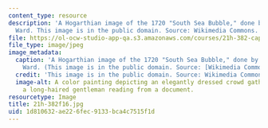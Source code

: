 ```yaml
---
content_type: resource
description: 'A Hogarthian image of the 1720 "South Sea Bubble," done by Edward Matthew
  Ward. This image is in the public domain. Source: Wikimedia Commons.'
file: https://ol-ocw-studio-app-qa.s3.amazonaws.com/courses/21h-382-capitalism-in-the-age-of-revolution-fall-2016/1d810632ae226fec9133bca4c7515f1d_21h-382f16.jpg
file_type: image/jpeg
image_metadata:
  caption: 'A Hogarthian image of the 1720 "South Sea Bubble," done by Edward Matthew
    Ward. (This image is in the public domain. Source: [Wikimedia Commons](http://commons.wikimedia.org/wiki/File:South_Sea_Bubble.jpg).)'
  credit: 'This image is in the public domain. Source: Wikimedia Commons.'
  image-alt: A color painting depicting an elegantly dressed crowd gathered around
    a long-haired gentleman reading from a document.
resourcetype: Image
title: 21h-382f16.jpg
uid: 1d810632-ae22-6fec-9133-bca4c7515f1d
---
```

